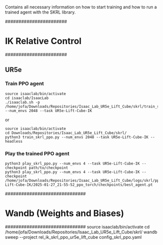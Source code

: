 Contains all necessary information on how to start training and how to run a trained agent with the SKRL library.


#######################
# IK Relative Control #
#######################

## UR5e
### Train PPO agent
    source isaaclab/bin/activate
    cd isaaclab/IsaacLab
    ./isaaclab.sh -p /home/jofa/Downloads/Repositories/Isaac_Lab_UR5e_Lift_Cube/skrl/train_skrl_ppo.py --num_envs 2048 --task UR5e-Lift-Cube-IK

or

    source isaaclab/bin/activate
    cd Downloads/Repositories/Isaac_Lab_UR5e_Lift_Cube/skrl/
    python3 train_skrl_ppo.py --num_envs 2048 --task UR5e-Lift-Cube-IK --headless


### Play the trained PPO agent
    python3 play_skrl_ppo.py --num_envs 4 --task UR5e-Lift-Cube-IK --checkpoint path/to/checkpoint
    python3 play_skrl_ppo.py --num_envs 4 --task UR5e-Lift-Cube-IK --checkpoint /home/jofa/Downloads/Repositories/Isaac_Lab_UR5e_Lift_Cube/logs/skrl/ppo/UR5e-Lift-Cube-IK/2025-01-27_21-55-52_ppo_torch/checkpoints/best_agent.pt


##############################
# Wandb (Weights and Biases) #
##############################
    source isaaclab/bin/activate
    cd /home/jofa/Downloads/Repositories/Isaac_Lab_UR5e_Lift_Cube/skrl/
    wandb sweep --project rel_ik_skrl_ppo_ur5e_lift_cube config_skrl_ppo.yaml